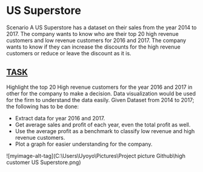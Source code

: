 # US Superstore 


Scenario
A US Superstore has a dataset on their sales from the year 2014 to 2017. The company wants to know who are their top 20 high revenue customers and low revenue customers for 2016 and 2017. The company wants to know if they can increase the discounts for the high revenue customers or reduce or leave the discount as it is.

## [TASK](#task)
Highlight the top 20 High revenue customers for the year 2016 and 2017 in other for the company to make a decision. Data visualization would be used for the firm to understand the data easily. Given Dataset from 2014 to 2017; the following has to be done:

* Extract data for year 2016 and 2017.
* Get average sales and profit of each year, even the total profit as well.
* Use the average profit as a benchmark to classify low revenue and high revenue customers.
* Plot a graph for easier understanding for the company.


![myimage-alt-tag](C:\Users\Uyoyo\Pictures\Project picture Github\high customer US Superstore.png)
